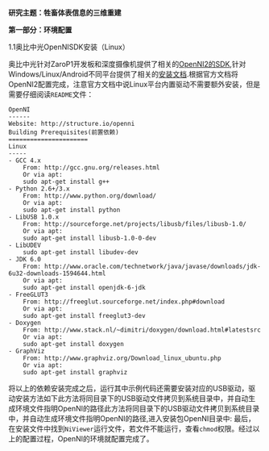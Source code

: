 **研究主题：牲畜体表信息的三维重建**



**第一部分：环境配置**

1.1奥比中光OpenNISDK安装（Linux）

奥比中光针对ZaroP1开发板和深度摄像机提供了相关的[OpenNI2的SDK](https://abzg-oss.oss-cn-shenzhen.aliyuncs.com/files/OpenNI-Linux-Arm64-2.3.0.65.rar),针对Windows/Linux/Android不同平台提供了相关的[安装文档](https://developer.orbbec.com.cn/technical_library.html?id=30).根据官方文档将OpenNI2配置完成，注意官方文档中说Linux平台内置驱动不需要额外安装，但是需要仔细阅读`README`文件：

```
OpenNI
------
Website: http://structure.io/openni
Building Prerequisites(前置依赖)
======================
Linux
-----
- GCC 4.x
    From: http://gcc.gnu.org/releases.html
    Or via apt:
    sudo apt-get install g++
- Python 2.6+/3.x
    From: http://www.python.org/download/
    Or via apt:
    sudo apt-get install python
- LibUSB 1.0.x
    From: http://sourceforge.net/projects/libusb/files/libusb-1.0/
    Or via apt:
    sudo apt-get install libusb-1.0-0-dev
- LibUDEV
    sudo apt-get install libudev-dev
- JDK 6.0
    From: http://www.oracle.com/technetwork/java/javase/downloads/jdk-6u32-downloads-1594644.html
    Or via apt:
    sudo apt-get install openjdk-6-jdk
- FreeGLUT3
    From: http://freeglut.sourceforge.net/index.php#download
    Or via apt:
    sudo apt-get install freeglut3-dev
- Doxygen
    From: http://www.stack.nl/~dimitri/doxygen/download.html#latestsrc
    Or via apt:
    sudo apt-get install doxygen
- GraphViz
    From: http://www.graphviz.org/Download_linux_ubuntu.php
    Or via apt:
    sudo apt-get install graphviz
```

将以上的依赖安装完成之后，运行其中示例代码还需要安装对应的USB驱动，驱动安装方法如下此方法将同目录下的USB驱动文件拷贝到系统目录中，并自动生成环境文件指明OpenNI的路径此方法将同目录下的USB驱动文件拷贝到系统目录中，并自动生成环境文件指明OpenNI的路径,进入安装包OpenNI目录中: 最后，在安装文件中找到`NiViewer`运行文件，若文件不能运行，查看`chmod`权限。经过以上的配置过程，OpenNI的环境就配置完成了。